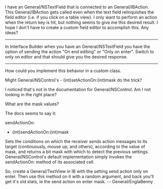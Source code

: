 I have an General/NSTextField that is connected to an General/IBAction. This General/IBAction gets called even when the text field relinquishes the field editor (i.e. if you click on a table view). I only want to perform an action when the return key is hit, but nothing seems to give me this desired result. I hope I don't have to create a custom field editor to accomplish this. Any ideas?

----

In Interface Builder when you have an General/NSTextField you have the option of sending the action "On end editing" or "Only on enter". Switch to only on editor and that should give you the desired response.

----

How could you implement this behavior in a custom class.

Might General/NSControl's - (int)setActionOn:(int)mask do the trick?

I noticed that's not in the documentation for General/NSControl. Am I not looking in the right place?

What are the mask values? 

The docs seems to say it:
    
sendActionOn:

- (int)sendActionOn:(int)mask

Sets the conditions on which the receiver sends action messages to its target 
(continuously, mouse up, and others), according to the value of mask, and returns 
a bit mask with which to detect the previous settings. General/NSControl's default 
implementation simply invokes the sendActionOn: method of its associated cell

So, create a General/TextView in IB with the setting send action only on enter. Then use this method on it with a random argument, and back you'll get it's old stats, ie the send action on enter mask. -- General/EnglaBenny